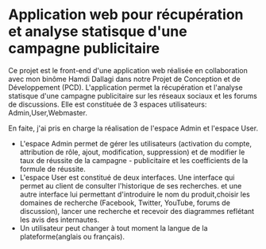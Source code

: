 # Application web pour récupération et analyse statisque d'une campagne publicitaire
Ce projet est le front-end d'une application web réalisée en collaboration avec mon binôme Hamdi Dallagi dans notre Projet de Conception et de Développement (PCD). 
L'application permet la récupération et l'analyse statisque d'une campagne publicitaire sur les réseaux sociaux et les forums de discussions.
Elle est constituée de 3 espaces utilisateurs: Admin,User,Webmaster. 

En faite, j'ai pris en charge la réalisation de l'espace Admin et l'espace User.
- L'espace Admin permet de gérer les utilisateurs (activation du compte, attribution de rôle, ajout, modification, suppression) et de modifier le taux de réussite de la campagne - publicitaire et les coefficients de la formule de réussite.
- L'espace User est constitué de deux interfaces. Une interface qui permet au client de consulter l'historique de ses recherches. et une autre interface lui permettant d'introduire le nom du produit,choisir les domaines de recherche (Facebook, Twitter, YouTube, forums de discussion), lancer une recherche et recevoir des diagrammes reflétant les avis des internautes.
- Un utilisateur peut changer à tout moment la langue de la plateforme(anglais ou français).
